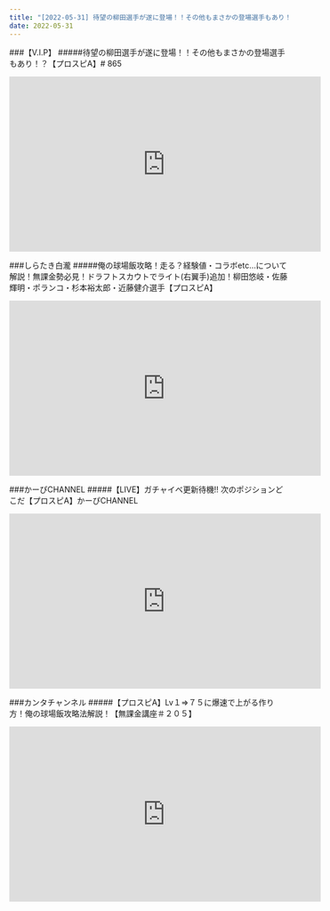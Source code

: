 ```yaml
---
title: "[2022-05-31] 待望の柳田選手が遂に登場！！その他もまさかの登場選手もあり！？【プロスピA】# 865 他"
date: 2022-05-31
---
```

###【V.I.P】
#####待望の柳田選手が遂に登場！！その他もまさかの登場選手もあり！？【プロスピA】# 865
<iframe width="560" height="315" src="https://www.youtube.com/embed/_2LQxOYPdeg" frameborder="0" allow="accelerometer; autoplay; clipboard-write; encrypted-media; gyroscope; picture-in-picture" allowfullscreen></iframe>

###しらたき白瀧
#####俺の球場飯攻略！走る？経験値・コラボetc…について解説！無課金勢必見！ドラフトスカウトでライト(右翼手)追加！柳田悠岐・佐藤輝明・ポランコ・杉本裕太郎・近藤健介選手【プロスピA】
<iframe width="560" height="315" src="https://www.youtube.com/embed/RidFeLbQYh0" frameborder="0" allow="accelerometer; autoplay; clipboard-write; encrypted-media; gyroscope; picture-in-picture" allowfullscreen></iframe>

###かーぴCHANNEL
#####【LIVE】ガチャイベ更新待機!! 次のポジションどこだ【プロスピA】かーぴCHANNEL
<iframe width="560" height="315" src="https://www.youtube.com/embed/Im5p85CqETY" frameborder="0" allow="accelerometer; autoplay; clipboard-write; encrypted-media; gyroscope; picture-in-picture" allowfullscreen></iframe>

###カンタチャンネル
#####【プロスピA】Lv１⇒７５に爆速で上がる作り方！俺の球場飯攻略法解説！【無課金講座＃２０５】
<iframe width="560" height="315" src="https://www.youtube.com/embed/4y2v-6O1_Lw" frameborder="0" allow="accelerometer; autoplay; clipboard-write; encrypted-media; gyroscope; picture-in-picture" allowfullscreen></iframe>

